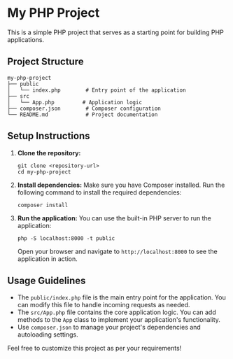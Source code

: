 # My PHP Project

This is a simple PHP project that serves as a starting point for building PHP applications.

## Project Structure

```
my-php-project
├── public
│   └── index.php        # Entry point of the application
├── src
│   └── App.php         # Application logic
├── composer.json        # Composer configuration
└── README.md            # Project documentation
```

## Setup Instructions

1. **Clone the repository:**
   ```
   git clone <repository-url>
   cd my-php-project
   ```

2. **Install dependencies:**
   Make sure you have Composer installed. Run the following command to install the required dependencies:
   ```
   composer install
   ```

3. **Run the application:**
   You can use the built-in PHP server to run the application:
   ```
   php -S localhost:8000 -t public
   ```
   Open your browser and navigate to `http://localhost:8000` to see the application in action.

## Usage Guidelines

- The `public/index.php` file is the main entry point for the application. You can modify this file to handle incoming requests as needed.
- The `src/App.php` file contains the core application logic. You can add methods to the `App` class to implement your application's functionality.
- Use `composer.json` to manage your project's dependencies and autoloading settings.

Feel free to customize this project as per your requirements!
